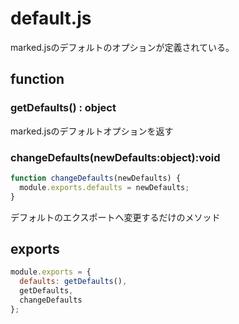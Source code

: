 # default.js

marked.jsのデフォルトのオプションが定義されている。



## function

### getDefaults() : object

marked.jsのデフォルトオプションを返す



### changeDefaults(newDefaults:object):void

```js
function changeDefaults(newDefaults) {
  module.exports.defaults = newDefaults;
}
```

デフォルトのエクスポートへ変更するだけのメソッド



## exports

```js
module.exports = {
  defaults: getDefaults(),
  getDefaults,
  changeDefaults
};
```

